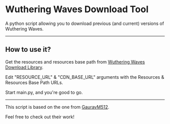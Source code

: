# Wuthering Waves Download Tool
A python script allowing you to download previous (and current) versions of Wuthering Waves.

___

## How to use it?

Get the resources and resources base path from [Wuthering Waves Download Library](https://github.com/ClostroOffi/wuwa-dl-library).

Edit "RESOURCE_URL" & "CDN_BASE_URL" arguments with the Resources & Resources Base Path URLs.

Start main.py, and you're good to go.

___

This script is based on the one from [GauravM512](https://github.com/GauravM512/Wuthering-Waves-Downloader). 

Feel free to check out their work!
